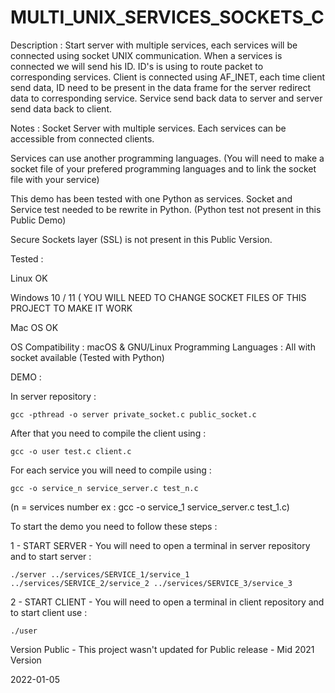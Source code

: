 # MULTI_UNIX_SERVICES_SOCKETS_C

Description : Start server with multiple services, each services will be connected using socket UNIX communication. When a services is connected we will send his ID.
ID's is using to route packet to corresponding services.
Client is connected using AF_INET, each time client send data, ID need to be present in the data frame for the server redirect data to corresponding service.
Service send back data to server and server send data back to client.

Notes : 
Socket Server with multiple services. Each services can be accessible from connected clients.

Services can use another programming languages. (You will need to make a socket file of your prefered programming languages and to link the socket file with your service)

This demo has been tested with one Python as services. Socket and Service test needed to be rewrite in Python. (Python test not present in this Public Demo)

Secure Sockets layer (SSL) is not present in this Public Version.


Tested :

Linux OK

Windows 10 / 11 ( YOU WILL NEED TO CHANGE SOCKET FILES OF THIS PROJECT TO MAKE IT WORK 

Mac OS OK
    
    
 OS Compatibility : macOS & GNU/Linux
 Programming Languages : All with socket available (Tested with Python)
 
 
 DEMO : 
 
 In server repository : 

    gcc -pthread -o server private_socket.c public_socket.c
 
 After that you need to compile the client using : 

    gcc -o user test.c client.c
 
 For each service you will need to compile using : 

    gcc -o service_n service_server.c test_n.c 
 (n = services number ex : gcc -o service_1 service_server.c test_1.c)
 
 
 To start the demo you need to follow these steps : 
 

 1 - START SERVER -  You will need to open a terminal in server repository and to start server : 

    ./server ../services/SERVICE_1/service_1 ../services/SERVICE_2/service_2 ../services/SERVICE_3/service_3

 

 2 - START CLIENT - You will need to open a terminal in client repository and to start client use : 

    ./user
 
 
 Version Public - This project wasn't updated for Public release - Mid 2021 Version

2022-01-05
